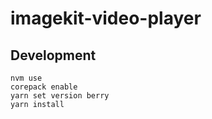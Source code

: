 # imagekit-video-player

## Development

```
nvm use
corepack enable
yarn set version berry
yarn install
```
